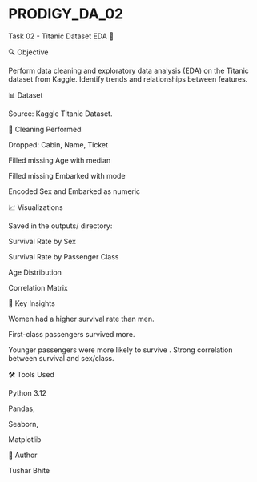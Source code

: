 # PRODIGY_DA_02
Task 02 - Titanic Dataset EDA 🚢

🔍 Objective

Perform data cleaning and exploratory data analysis (EDA) on the Titanic dataset from Kaggle. Identify trends and relationships between features.

📊 Dataset

Source: Kaggle Titanic Dataset.

🧼 Cleaning Performed

Dropped: Cabin, Name, Ticket

Filled missing Age with median

Filled missing Embarked with mode

Encoded Sex and Embarked as numeric

📈 Visualizations

Saved in the outputs/ directory:

Survival Rate by Sex

Survival Rate by Passenger Class

Age Distribution

Correlation Matrix

📌 Key Insights

Women had a higher survival rate than men.

First-class passengers survived more.

Younger passengers were more likely to survive
.
Strong correlation between survival and sex/class.

🛠️ Tools Used

Python 3.12

Pandas,

Seaborn,

Matplotlib

🧠 Author

Tushar Bhite
